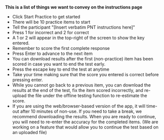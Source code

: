 **This is a list of things we want to convey on the instructions page**

- Click Start Practice to get started
- There will be 10 practice items to start
- Tell the participant "[Insert verbatim PNT instructions here]"
- Press 1 for incorrect and 2 for correct
- A 1 or 2 will appear in the top-right of the screen to show the key entered.
- Remember to score the first complete response
- Press Enter to advance to the next item
- You can download results after the first (non-practice) item has been scored in case you want to end the test early. 
- Press the escape key to end the test at anytime
- Take your time making sure that the score you entered is correct before pressing enter.
- While you cannot go back to a previous item, you can download the results at the end of the test, fix the item scored incorrectly, and re-upload the file under the offline testing function to re-estimate the score. 
- If you are using the web/browser-based version of the app, it will time-out after 10 minutes of non-use. If you need to take a break, we recommend downloading the results. When you are ready to continue, you will need to re-enter the accuracy for the completed items. (We are working on a feature that would allow you to continue the test based on an uploaded file)
